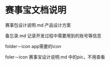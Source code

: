# 赛事宝文档说明

赛事包设计说明.md  产品设计方案

备忘录.md   记录开发过程中需要用到的账号等信息

folder－icon  app需要的icon

foler－icon  赛事宝设计说明.md 中的pic，不用查看
